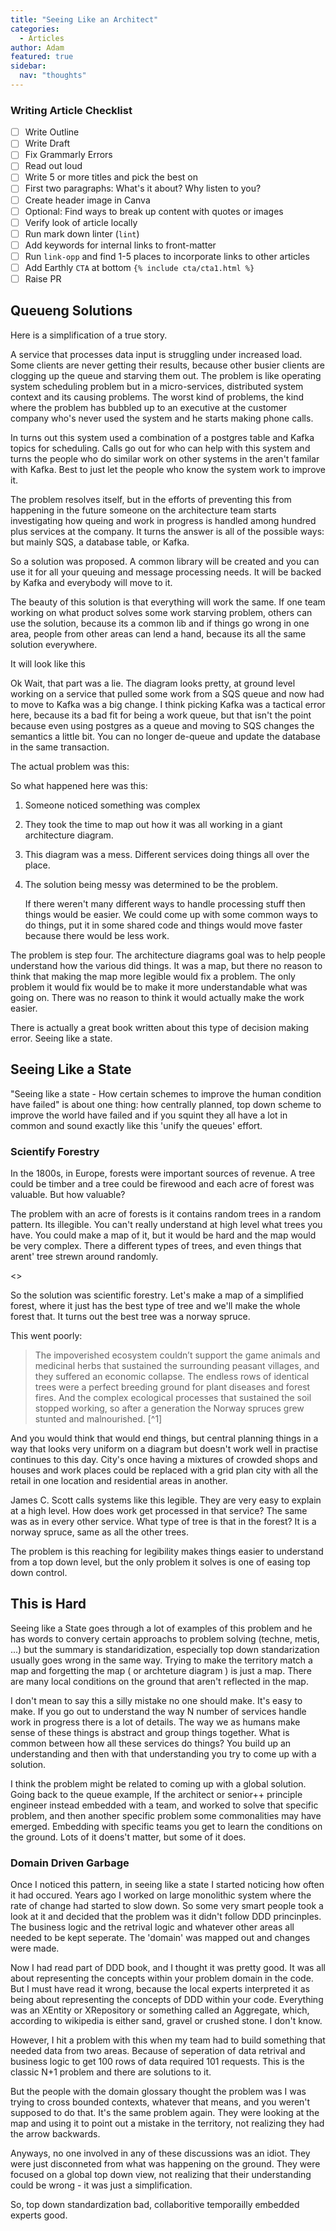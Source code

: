```yaml
---
title: "Seeing Like an Architect"
categories:
  - Articles
author: Adam
featured: true
sidebar:
  nav: "thoughts"
---
```

### Writing Article Checklist

- [ ] Write Outline
- [ ] Write Draft
- [ ] Fix Grammarly Errors
- [ ] Read out loud
- [ ] Write 5 or more titles and pick the best on
- [ ] First two paragraphs: What's it about? Why listen to you?
- [ ] Create header image in Canva
- [ ] Optional: Find ways to break up content with quotes or images
- [ ] Verify look of article locally
- [ ] Run mark down linter (`lint`)
- [ ] Add keywords for internal links to front-matter
- [ ] Run `link-opp` and find 1-5 places to incorporate links to other articles
- [ ] Add Earthly `CTA` at bottom `{% include cta/cta1.html %}`
- [ ] Raise PR

## Queueng Solutions

Here is a simplification of a true story. 

A service that processes data input is struggling under increased load. Some clients are never getting their results, because other busier clients are clogging up the queue and starving them out. The problem is like operating system scheduling problem but in a micro-services, distributed system context and its causing problems. The worst kind of problems, the kind where the problem has bubbled up to an executive at the customer company who's never used the system and he starts making phone calls.

In turns out this system used a combination of a postgres table and Kafka topics for scheduling. Calls go out for who can help with this system and turns the people who do similar work on other systems in the aren't familar with Kafka. Best to just let the people who know the system work to improve it.

The problem resolves itself, but in the efforts of preventing this from happening in the future someone on the architecture team starts investigating how queing and work in progress is handled among hundred plus services at the company. It turns the answer is all of the possible ways: but mainly SQS, a database table, or Kafka. 

So a solution was proposed. A common library will be created and you can use it for all your queuing and message processing needs. It will be backed by Kafka and everybody will move to it.

The beauty of this solution is that everything will work the same. If one team working on what product solves some work starving problem, others can use the solution, because its a common lib and if things go wrong in one area, people from other areas can lend a hand, because its all the same solution everywhere.

It will look like this


Ok Wait, that part was a lie. The diagram looks pretty, at ground level working on a service that pulled some work from a SQS queue and now had to move to Kafka was a big change. I think picking Kafka was a tactical error here, because its a bad fit for being a work queue, but that isn't the point because even using postgres as a queue and moving to SQS changes the semantics a little bit. You can no longer de-queue and update the database in the same transaction. 

The actual problem was this: 

So what happened here was this:

1) Someone noticed something was complex
2) They took the time to map out how it was all working in a giant architecture diagram.
3) This diagram was a mess. Different services doing things all over the place.
4) The solution being messy was determined to be the problem.

   If there weren't many different ways to handle processing stuff then things would be easier. We could come up with some common ways to do things, put it in some shared code and things would move faster because there would be less work.

The problem is step four. The architecture diagrams goal was to help people understand how the various did things. It was a map, but there no reason to think that making the map more legible would fix a problem. The only problem it would fix would be to make it more understandable what was going on. There was no reason to think it would actually make the work easier.

There is actually a great book written about this type of decision making error. Seeing like a state. 

## Seeing Like a State

"Seeing like a state - How certain schemes to improve the human condition have failed" is about one thing: how centrally planned, top down scheme to improve the world have failed and if you squint they all have a lot in common and sound exactly like this 'unify the queues' effort.

### Scientify Forestry

In the 1800s, in Europe, forests were important sources of revenue. A tree could be timber and a tree could be firewood and each acre of forest was valuable. But how valuable? 

The problem with an acre of forests is it contains random trees in a random pattern. Its illegible. You can't really understand at high level what trees you have. You could make a map of it, but it would be hard and the map would be very complex. There a different types of trees, and even things that arent' tree strewn around randomly. 

<<map of random trees>>

So the solution was scientific forestry. Let's make a map of a simplified forest, where it just has the best type of tree and we'll make the whole forest that. It turns out the best tree was a norway spruce. 

This went poorly:
> The impoverished ecosystem couldn’t support the game animals and medicinal herbs that sustained the surrounding peasant villages, and they suffered an economic collapse. The endless rows of identical trees were a perfect breeding ground for plant diseases and forest fires. And the complex ecological processes that sustained the soil stopped working, so after a generation the Norway spruces grew stunted and malnourished. [^1]

And you would think that would end things, but central planning things in a way that looks very uniform on a diagram but doesn't work well in practise continues to this day. City's once having a mixtures of crowded shops and houses and work places could be replaced with a grid plan city with all the retail in one location and residential areas in another.

James C. Scott calls systems like this legible. They are very easy to explain at a high level. How does work get processed in that service? The same was as in every other service. What type of tree is that in the forest? It is a norway spruce, same as all the other trees.

The problem is this reaching for legibility makes things easier to understand from a top down level, but the only problem it solves is one of easing top down control. 

## This is Hard

Seeing like a State goes through a lot of examples of this problem and he has words to convery certain approachs to problem solving (techne, metis, ...) but the summary is standaridization, especially top down standarization usually goes wrong in the same way. Trying to make the territory match a map and forgetting the map ( or archteture diagram ) is just a map. There are many local conditions on the ground that aren't reflected in the map.

I don't mean to say this a silly mistake no one should make. It's easy to make. If you go out to understand the way N number of services handle work in progress there is a lot of details. The way we as humans make sense of these things is abstract and group things together. What is common between how all these services do things? You build up an understanding and then with that understanding you try to come up with a solution.

I think the problem might be related to coming up with a global solution. Going back to the queue example, If the architect or senior++ principle engineer instead embedded with a team, and worked to solve that specific problem, and then another specific problem some commonalities may have emerged. Embedding with specific teams you get to learn the conditions on the ground. Lots of it doens't matter, but some of it does.

### Domain Driven Garbage

Once I noticed this pattern, in seeing like a state I started noticing how often it had occured. Years ago I worked on large monolithic system where the rate of change had started to slow down. So some very smart people took a look at it and decided that the problem was it didn't follow DDD princinples. The business logic and the retrival logic and whatever other areas all needed to be kept seperate. The 'domain' was mapped out and changes were made.

Now I had read part of DDD book, and I thought it was pretty good. It was all about representing the concepts within your problem domain in the code. But I must have read it wrong, because the local experts interpreted it as being about representing the concepts of DDD within your code. Everything was an XEntity or XRepository or something called an Aggregate, which, according to wikipedia is either sand, gravel or crushed stone. I don't know.

However, I hit a problem with this when my team had to build something that needed data from two areas. Because of seperation of data retrival and business logic to get 100 rows of data required 101 requests. This is the classic N+1 problem and there are solutions to it. 

But the people with the domain glossary thought the problem was I was trying to cross bounded contexts, whatever that means, and you weren't supposed to do that. It's the same problem again. They were looking at the map and using it to point out a mistake in the territory, not realizing they had the arrow backwards.

Anyways, no one involved in any of these discussions was an idiot. They were just disconneted from what was happening on the ground. They were focused on a global top down view, not realizing that their understanding could be wrong - it was just a simplification.

So, top down standardization bad, collaboritive temporailly embedded experts good.
